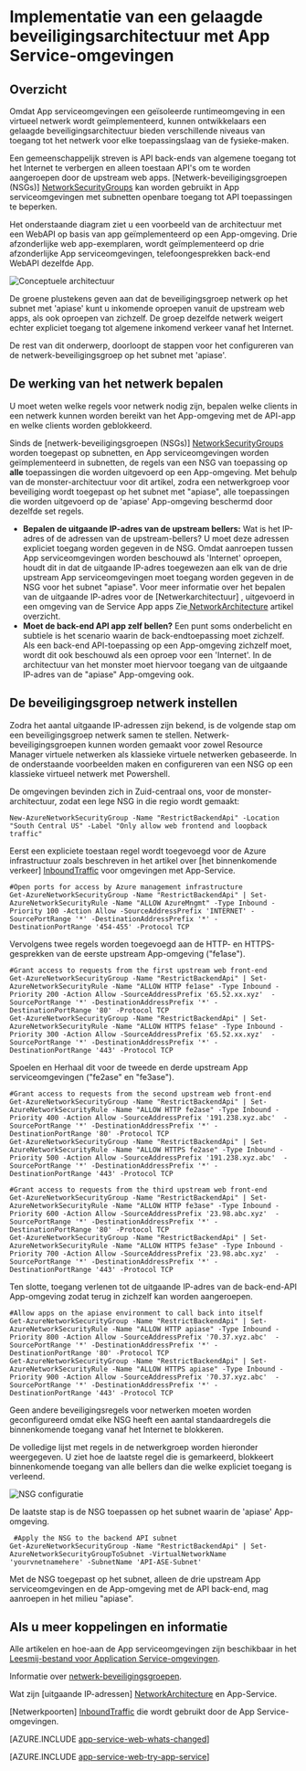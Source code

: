 <properties 
    pageTitle="Gelaagde beveiligingsarchitectuur met App Service-omgevingen" 
    description="Het implementeren van een gelaagde beveiligingsarchitectuur met App Service-omgevingen." 
    services="app-service" 
    documentationCenter="" 
    authors="stefsch" 
    manager="wpickett" 
    editor=""/>

<tags 
    ms.service="app-service" 
    ms.workload="na" 
    ms.tgt_pltfrm="na" 
    ms.devlang="na" 
    ms.topic="article" 
    ms.date="08/30/2016" 
    ms.author="stefsch"/>   

# <a name="implementing-a-layered-security-architecture-with-app-service-environments"></a>Implementatie van een gelaagde beveiligingsarchitectuur met App Service-omgevingen

## <a name="overview"></a>Overzicht ##
 
Omdat App serviceomgevingen een geïsoleerde runtimeomgeving in een virtueel netwerk wordt geïmplementeerd, kunnen ontwikkelaars een gelaagde beveiligingsarchitectuur bieden verschillende niveaus van toegang tot het netwerk voor elke toepassingslaag van de fysieke-maken.

Een gemeenschappelijk streven is API back-ends van algemene toegang tot het Internet te verbergen en alleen toestaan API's om te worden aangeroepen door de upstream web apps.  [Netwerk-beveiligingsgroepen (NSGs)] [ NetworkSecurityGroups] kan worden gebruikt in App serviceomgevingen met subnetten openbare toegang tot API toepassingen te beperken.

Het onderstaande diagram ziet u een voorbeeld van de architectuur met een WebAPI op basis van app geïmplementeerd op een App-omgeving.  Drie afzonderlijke web app-exemplaren, wordt geïmplementeerd op drie afzonderlijke App serviceomgevingen, telefoongesprekken back-end WebAPI dezelfde App.

![Conceptuele architectuur][ConceptualArchitecture] 

De groene plustekens geven aan dat de beveiligingsgroep netwerk op het subnet met 'apiase' kunt u inkomende oproepen vanuit de upstream web apps, als ook oproepen van zichzelf.  De groep dezelfde netwerk weigert echter expliciet toegang tot algemene inkomend verkeer vanaf het Internet. 

De rest van dit onderwerp, doorloopt de stappen voor het configureren van de netwerk-beveiligingsgroep op het subnet met 'apiase'.

## <a name="determining-the-network-behavior"></a>De werking van het netwerk bepalen ##
U moet weten welke regels voor netwerk nodig zijn, bepalen welke clients in een netwerk kunnen worden bereikt van het App-omgeving met de API-app en welke clients worden geblokkeerd.

Sinds de [netwerk-beveiligingsgroepen (NSGs)] [ NetworkSecurityGroups] worden toegepast op subnetten, en App serviceomgevingen worden geïmplementeerd in subnetten, de regels van een NSG van toepassing op **alle** toepassingen die worden uitgevoerd op een App-omgeving.  Met behulp van de monster-architectuur voor dit artikel, zodra een netwerkgroep voor beveiliging wordt toegepast op het subnet met "apiase", alle toepassingen die worden uitgevoerd op de 'apiase' App-omgeving beschermd door dezelfde set regels. 

- **Bepalen de uitgaande IP-adres van de upstream bellers:**  Wat is het IP-adres of de adressen van de upstream-bellers?  U moet deze adressen expliciet toegang worden gegeven in de NSG.  Omdat aanroepen tussen App serviceomgevingen worden beschouwd als 'Internet' oproepen, houdt dit in dat de uitgaande IP-adres toegewezen aan elk van de drie upstream App serviceomgevingen moet toegang worden gegeven in de NSG voor het subnet "apiase".   Voor meer informatie over het bepalen van de uitgaande IP-adres voor de [Netwerkarchitectuur] , uitgevoerd in een omgeving van de Service App apps Zie[ NetworkArchitecture] artikel overzicht.
- **Moet de back-end API app zelf bellen?**  Een punt soms onderbelicht en subtiele is het scenario waarin de back-endtoepassing moet zichzelf.  Als een back-end API-toepassing op een App-omgeving zichzelf moet, wordt dit ook beschouwd als een oproep voor een 'Internet'.  In de architectuur van het monster moet hiervoor toegang van de uitgaande IP-adres van de "apiase" App-omgeving ook.

## <a name="setting-up-the-network-security-group"></a>De beveiligingsgroep netwerk instellen ##
Zodra het aantal uitgaande IP-adressen zijn bekend, is de volgende stap om een beveiligingsgroep netwerk samen te stellen.  Netwerk-beveiligingsgroepen kunnen worden gemaakt voor zowel Resource Manager virtuele netwerken als klassieke virtuele netwerken gebaseerde.  In de onderstaande voorbeelden maken en configureren van een NSG op een klassieke virtueel netwerk met Powershell.

De omgevingen bevinden zich in Zuid-centraal ons, voor de monster-architectuur, zodat een lege NSG in die regio wordt gemaakt:

    New-AzureNetworkSecurityGroup -Name "RestrictBackendApi" -Location "South Central US" -Label "Only allow web frontend and loopback traffic"

Eerst een expliciete toestaan regel wordt toegevoegd voor de Azure infrastructuur zoals beschreven in het artikel over [het binnenkomende verkeer] [ InboundTraffic] voor omgevingen met App-Service.

    #Open ports for access by Azure management infrastructure
    Get-AzureNetworkSecurityGroup -Name "RestrictBackendApi" | Set-AzureNetworkSecurityRule -Name "ALLOW AzureMngmt" -Type Inbound -Priority 100 -Action Allow -SourceAddressPrefix 'INTERNET' -SourcePortRange '*' -DestinationAddressPrefix '*' -DestinationPortRange '454-455' -Protocol TCP
    
Vervolgens twee regels worden toegevoegd aan de HTTP- en HTTPS-gesprekken van de eerste upstream App-omgeving ("fe1ase").

    #Grant access to requests from the first upstream web front-end
    Get-AzureNetworkSecurityGroup -Name "RestrictBackendApi" | Set-AzureNetworkSecurityRule -Name "ALLOW HTTP fe1ase" -Type Inbound -Priority 200 -Action Allow -SourceAddressPrefix '65.52.xx.xyz'  -SourcePortRange '*' -DestinationAddressPrefix '*' -DestinationPortRange '80' -Protocol TCP
    Get-AzureNetworkSecurityGroup -Name "RestrictBackendApi" | Set-AzureNetworkSecurityRule -Name "ALLOW HTTPS fe1ase" -Type Inbound -Priority 300 -Action Allow -SourceAddressPrefix '65.52.xx.xyz'  -SourcePortRange '*' -DestinationAddressPrefix '*' -DestinationPortRange '443' -Protocol TCP

Spoelen en Herhaal dit voor de tweede en derde upstream App serviceomgevingen ("fe2ase" en "fe3ase").

    #Grant access to requests from the second upstream web front-end
    Get-AzureNetworkSecurityGroup -Name "RestrictBackendApi" | Set-AzureNetworkSecurityRule -Name "ALLOW HTTP fe2ase" -Type Inbound -Priority 400 -Action Allow -SourceAddressPrefix '191.238.xyz.abc'  -SourcePortRange '*' -DestinationAddressPrefix '*' -DestinationPortRange '80' -Protocol TCP
    Get-AzureNetworkSecurityGroup -Name "RestrictBackendApi" | Set-AzureNetworkSecurityRule -Name "ALLOW HTTPS fe2ase" -Type Inbound -Priority 500 -Action Allow -SourceAddressPrefix '191.238.xyz.abc'  -SourcePortRange '*' -DestinationAddressPrefix '*' -DestinationPortRange '443' -Protocol TCP
    
    #Grant access to requests from the third upstream web front-end
    Get-AzureNetworkSecurityGroup -Name "RestrictBackendApi" | Set-AzureNetworkSecurityRule -Name "ALLOW HTTP fe3ase" -Type Inbound -Priority 600 -Action Allow -SourceAddressPrefix '23.98.abc.xyz'  -SourcePortRange '*' -DestinationAddressPrefix '*' -DestinationPortRange '80' -Protocol TCP
    Get-AzureNetworkSecurityGroup -Name "RestrictBackendApi" | Set-AzureNetworkSecurityRule -Name "ALLOW HTTPS fe3ase" -Type Inbound -Priority 700 -Action Allow -SourceAddressPrefix '23.98.abc.xyz'  -SourcePortRange '*' -DestinationAddressPrefix '*' -DestinationPortRange '443' -Protocol TCP

Ten slotte, toegang verlenen tot de uitgaande IP-adres van de back-end-API App-omgeving zodat terug in zichzelf kan worden aangeroepen.

    #Allow apps on the apiase environment to call back into itself
    Get-AzureNetworkSecurityGroup -Name "RestrictBackendApi" | Set-AzureNetworkSecurityRule -Name "ALLOW HTTP apiase" -Type Inbound -Priority 800 -Action Allow -SourceAddressPrefix '70.37.xyz.abc'  -SourcePortRange '*' -DestinationAddressPrefix '*' -DestinationPortRange '80' -Protocol TCP
    Get-AzureNetworkSecurityGroup -Name "RestrictBackendApi" | Set-AzureNetworkSecurityRule -Name "ALLOW HTTPS apiase" -Type Inbound -Priority 900 -Action Allow -SourceAddressPrefix '70.37.xyz.abc'  -SourcePortRange '*' -DestinationAddressPrefix '*' -DestinationPortRange '443' -Protocol TCP

Geen andere beveiligingsregels voor netwerken moeten worden geconfigureerd omdat elke NSG heeft een aantal standaardregels die binnenkomende toegang vanaf het Internet te blokkeren.

De volledige lijst met regels in de netwerkgroep worden hieronder weergegeven.  U ziet hoe de laatste regel die is gemarkeerd, blokkeert binnenkomende toegang van alle bellers dan die welke expliciet toegang is verleend.

![NSG configuratie][NSGConfiguration] 

De laatste stap is de NSG toepassen op het subnet waarin de 'apiase' App-omgeving.  

     #Apply the NSG to the backend API subnet
    Get-AzureNetworkSecurityGroup -Name "RestrictBackendApi" | Set-AzureNetworkSecurityGroupToSubnet -VirtualNetworkName 'yourvnetnamehere' -SubnetName 'API-ASE-Subnet'

Met de NSG toegepast op het subnet, alleen de drie upstream App serviceomgevingen en de App-omgeving met de API back-end, mag aanroepen in het milieu "apiase".


## <a name="additional-links-and-information"></a>Als u meer koppelingen en informatie ##
Alle artikelen en hoe-aan de App serviceomgevingen zijn beschikbaar in het [Leesmij-bestand voor Application Service-omgevingen](../app-service/app-service-app-service-environments-readme.md).

Informatie over [netwerk-beveiligingsgroepen](../virtual-network/virtual-networks-nsg.md). 

Wat zijn [uitgaande IP-adressen] [ NetworkArchitecture] en App-Service.

[Netwerkpoorten] [ InboundTraffic] die wordt gebruikt door de App Service-omgevingen.

[AZURE.INCLUDE [app-service-web-whats-changed](../../includes/app-service-web-whats-changed.md)]

[AZURE.INCLUDE [app-service-web-try-app-service](../../includes/app-service-web-try-app-service.md)]

<!-- LINKS -->
[NetworkSecurityGroups]: https://azure.microsoft.com/documentation/articles/virtual-networks-nsg/
[NetworkArchitecture]:  https://azure.microsoft.com/documentation/articles/app-service-app-service-environment-network-architecture-overview/
[InboundTraffic]:  https://azure.microsoft.com/en-us/documentation/articles/app-service-app-service-environment-control-inbound-traffic/

<!-- IMAGES -->
[ConceptualArchitecture]: ./media/app-service-app-service-environment-layered-security/ConceptualArchitecture-1.png
[NSGConfiguration]:  ./media/app-service-app-service-environment-layered-security/NSGConfiguration-1.png
